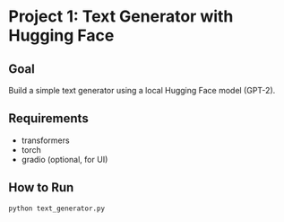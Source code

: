 # Project 1: Text Generator with Hugging Face

## Goal
Build a simple text generator using a local Hugging Face model (GPT-2).

## Requirements
- transformers
- torch
- gradio (optional, for UI)

## How to Run
```bash
python text_generator.py
```